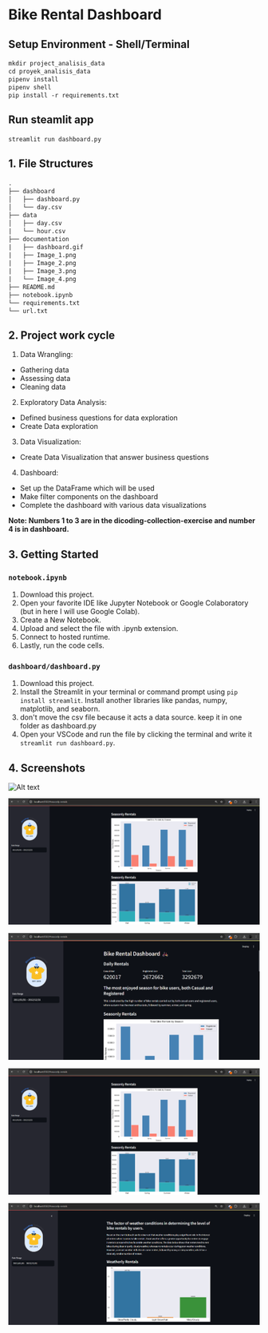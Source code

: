 # Bike Rental Dashboard 

## Setup Environment - Shell/Terminal
```
mkdir project_analisis_data
cd proyek_analisis_data
pipenv install
pipenv shell
pip install -r requirements.txt
```

## Run steamlit app
```
streamlit run dashboard.py
```

## 1. File Structures
```
.
├── dashboard
│   ├── dashboard.py
│   └── day.csv
├── data
│   ├── day.csv
|   └── hour.csv
├── documentation
|   ├── dashboard.gif
|   ├── Image_1.png
|   ├── Image_2.png
|   ├── Image_3.png
|   └── Image_4.png
├── README.md
├── notebook.ipynb
└── requirements.txt
└── url.txt
```

## 2. Project work cycle
1. Data Wrangling: 
 - Gathering data
 - Assessing data
 - Cleaning data
2. Exploratory Data Analysis:
 - Defined business questions for data exploration
 - Create Data exploration
3. Data Visualization:
 - Create Data Visualization that answer business questions
4. Dashboard:
 - Set up the DataFrame which will be used
 - Make filter components on the dashboard
 - Complete the dashboard with various data visualizations

**Note: Numbers 1 to 3 are in the dicoding-collection-exercise and number 4 is in dashboard.**

## 3. Getting Started
### `notebook.ipynb`
1. Download this project.
2. Open your favorite IDE like Jupyter Notebook or Google Colaboratory (but in here I will use Google Colab).
3. Create a New Notebook.
4. Upload and select the file with .ipynb extension.
5. Connect to hosted runtime.
6. Lastly, run the code cells.

### `dashboard/dashboard.py`
1. Download this project.
2. Install the Streamlit in your terminal or command prompt using `pip install streamlit`. Install another libraries like pandas, numpy,  matplotlib, and seaborn.
3. don't move the csv file because it acts a data source. keep it in one folder as dashboard.py
4. Open your VSCode and run the file by clicking the terminal and write it `streamlit run dashboard.py`.

## 4. Screenshots
![Alt text](https://raw.githubusercontent.com/LywCodes/Data_Analyst_Project/main/documentation/dashboard.gif)


![image](https://github.com/LywCodes/Data_Analyst_Project/blob/main/documentation/image_2.png?raw=true)

![image](https://github.com/LywCodes/Data_Analyst_Project/blob/main/documentation/image_1.png?raw=true)

![image](https://github.com/LywCodes/Data_Analyst_Project/blob/main/documentation/image_2.png?raw=true)

![image](https://github.com/LywCodes/Data_Analyst_Project/blob/main/documentation/image_3.png?raw=true)
